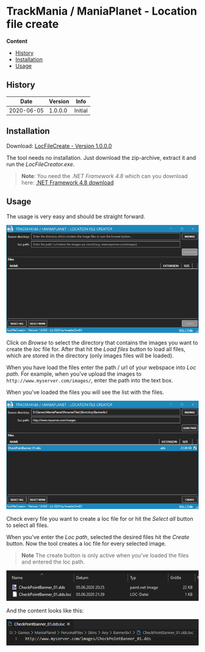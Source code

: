 # TrackMania / ManiaPlanet - Location file create

**Content**
<!-- TOC -->

- [History](#history)
- [Installation](#installation)
- [Usage](#usage)

<!-- /TOC -->

## History

| Date | Version | Info |
|---|---|---|
| 2020-06-05 | 1.0.0.0 | Initial |

## Installation

Download: [LocFileCreate - Version 1.0.0.0](https://github.com/InvaderZim85/LocFileCreator/releases/tag/v1.0.0.0)

The tool needs no installation. Just download the zip-archive, extract it and run the *LocFileCreator.exe*.

> **Note**: You need the *.NET Framework 4.8* which can you download here: [.NET Framework 4.8 download](https://support.microsoft.com/de-de/help/4503548/microsoft-net-framework-4-8-offline-installer-for-windows)

## Usage
The usage is very easy and should be straight forward. 

![Main](images/001.png)

Click on *Browse* to select the directory that contains the images you want to create the *loc* file for. After that hit the *Load files* button to load all files, which are stored in the directory (only images files will be loaded).

When you have load the files enter the path / url of your webspace into *Loc path*. For example, when you've upload the images to `http://www.myserver.com/images/`, enter the path into the text box.

When you've loaded the files you will see the list with the files.

![Loaded](images/002.png)

Check every file you want to create a loc file for or hit the *Select all* button to select all files.

When you've enter the *Loc path*, selected the desired files hit the *Create* button. Now the tool creates a loc file for every selected image.

> **Note** The create button is only active when you've loaded the files and entered the loc path.

![Loc](images/003.png)

And the content looks like this:

![Content](images/004.png)

